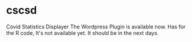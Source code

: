# cscsd
Covid Statistics Displayer
The Wordpress Plugin is available now. Has for the R code, It's not available yet. It should be in the next days.
